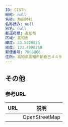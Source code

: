 ```yaml
---
ID: CISTn
総称: null
名称: 熱田神社
名称読み: null
別名: null
都道府県: 高知県
区域: 高知市
緯度: 33.5320876
経度: 133.4898288
郵便番号: 7808066
住所: 高知県高知市朝倉己４４９
---
```


## その他

### 参考URL

| URL | 説明          |
| --- | ------------- |
|     | OpenStreetMap |
